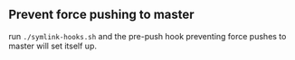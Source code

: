 ## Prevent force pushing to master

run `./symlink-hooks.sh` and the pre-push hook preventing force pushes to master will set itself up.
